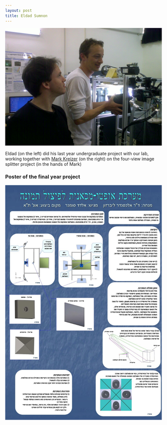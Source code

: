```yaml
---
layout: post
title: Eldad Sumnon
---
```


![](../images/mark_eldad_mirrors_test.png)

Eldad (on the left) did his last year undergraduate project with our lab, working together with [Mark Kreizer](mark_kreizer.html)
(on the right) on the four-view image splitter project (in the hands of Mark)

### Poster of the final year project
![](../images/eldad_poster.jpg)
